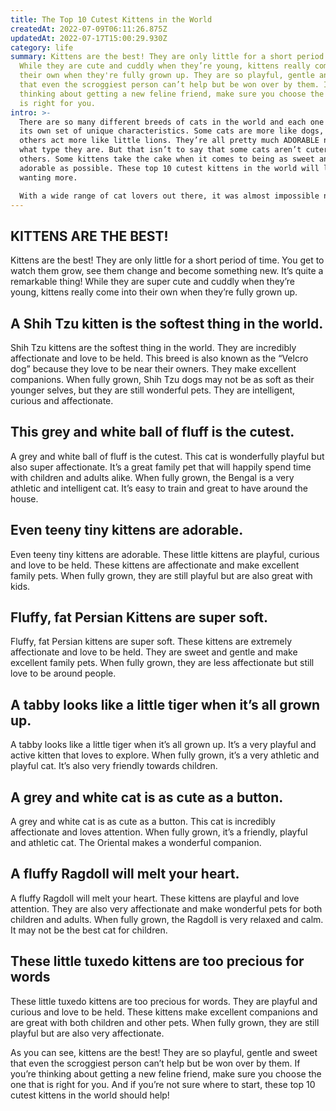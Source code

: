 ```yaml
---
title: The Top 10 Cutest Kittens in the World
createdAt: 2022-07-09T06:11:26.875Z
updatedAt: 2022-07-17T15:00:29.930Z
category: life
summary: Kittens are the best! They are only little for a short period of time.
  While they are cute and cuddly when they’re young, kittens really come into
  their own when they're fully grown up. They are so playful, gentle and sweet
  that even the scroggiest person can’t help but be won over by them. If you're
  thinking about getting a new feline friend, make sure you choose the one that
  is right for you.
intro: >-
  There are so many different breeds of cats in the world and each one has
  its own set of unique characteristics. Some cats are more like dogs, while
  others act more like little lions. They’re all pretty much ADORABLE no matter
  what type they are. But that isn’t to say that some cats aren’t cuter than
  others. Some kittens take the cake when it comes to being as sweet and
  adorable as possible. These top 10 cutest kittens in the world will leave you
  wanting more. 

  With a wide range of cat lovers out there, it was almost impossible not to find the best examples of these perfect little furballs available anywhere! Whether you have a soft spot for Persians or tend to lean towards something with a bit more attitude like a Siamese, you’ll find your new favorite kitten here!
---
```


## KITTENS ARE THE BEST!

Kittens are the best! They are only little for a short period of time. You get to watch them grow, see them change and become something new.
It’s quite a remarkable thing! While they are super cute and cuddly when they’re young, kittens really come into their own when they’re fully grown up.

## A Shih Tzu kitten is the softest thing in the world.

Shih Tzu kittens are the softest thing in the world. They are incredibly affectionate and love to be held. This breed is also known as the “Velcro dog” because they love to be near their owners. They make excellent companions.
When fully grown, Shih Tzu dogs may not be as soft as their younger selves, but they are still wonderful pets. They are intelligent, curious and affectionate.

## This grey and white ball of fluff is the cutest.

A grey and white ball of fluff is the cutest. This cat is wonderfully playful but also super affectionate. It’s a great family pet that will happily spend time with children and adults alike.
When fully grown, the Bengal is a very athletic and intelligent cat. It’s easy to train and great to have around the house.

## Even teeny tiny kittens are adorable.

Even teeny tiny kittens are adorable. These little kittens are playful, curious and love to be held.
These kittens are affectionate and make excellent family pets. When fully grown, they are still playful but are also great with kids.

## Fluffy, fat Persian Kittens are super soft.

Fluffy, fat Persian kittens are super soft. These kittens are extremely affectionate and love to be held.
They are sweet and gentle and make excellent family pets. When fully grown, they are less affectionate but still love to be around people.

## A tabby looks like a little tiger when it’s all grown up.

A tabby looks like a little tiger when it’s all grown up. It’s a very playful and active kitten that loves to explore.
When fully grown, it’s a very athletic and playful cat. It’s also very friendly towards children.

## A grey and white cat is as cute as a button.

A grey and white cat is as cute as a button. This cat is incredibly affectionate and loves attention.
When fully grown, it’s a friendly, playful and athletic cat. The Oriental makes a wonderful companion.

## A fluffy Ragdoll will melt your heart.

A fluffy Ragdoll will melt your heart. These kittens are playful and love attention. They are also very affectionate and make wonderful pets for both children and adults.
When fully grown, the Ragdoll is very relaxed and calm. It may not be the best cat for children.

## These little tuxedo kittens are too precious for words

These little tuxedo kittens are too precious for words. They are playful and curious and love to be held.
These kittens make excellent companions and are great with both children and other pets. When fully grown, they are still playful but are also very affectionate.

As you can see, kittens are the best! They are so playful, gentle and sweet that even the scroggiest person can’t help but be won over by them. If you’re thinking about getting a new feline friend, make sure you choose the one that is right for you. And if you’re not sure where to start, these top 10 cutest kittens in the world should help!
